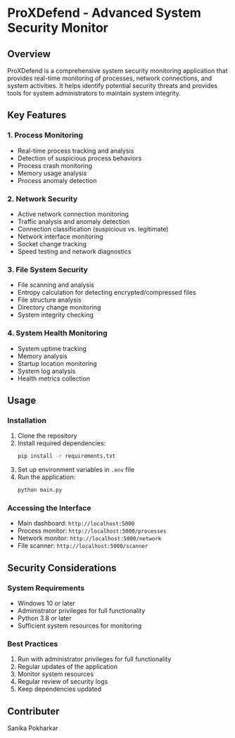 # ProXDefend - Advanced System Security Monitor

## Overview
ProXDefend is a comprehensive system security monitoring application that provides real-time monitoring of processes, network connections, and system activities. It helps identify potential security threats and provides tools for system administrators to maintain system integrity.

## Key Features

### 1. Process Monitoring
- Real-time process tracking and analysis
- Detection of suspicious process behaviors
- Process crash monitoring
- Memory usage analysis
- Process anomaly detection

### 2. Network Security
- Active network connection monitoring
- Traffic analysis and anomaly detection
- Connection classification (suspicious vs. legitimate)
- Network interface monitoring
- Socket change tracking
- Speed testing and network diagnostics

### 3. File System Security
- File scanning and analysis
- Entropy calculation for detecting encrypted/compressed files
- File structure analysis
- Directory change monitoring
- System integrity checking

### 4. System Health Monitoring
- System uptime tracking
- Memory analysis
- Startup location monitoring
- System log analysis
- Health metrics collection

## Usage

### Installation
1. Clone the repository
2. Install required dependencies:
   ```bash
   pip install -r requirements.txt
   ```
3. Set up environment variables in `.env` file
4. Run the application:
   ```bash
   python main.py
   ```

### Accessing the Interface
- Main dashboard: `http://localhost:5000`
- Process monitor: `http://localhost:5000/processes`
- Network monitor: `http://localhost:5000/network`
- File scanner: `http://localhost:5000/scanner`

## Security Considerations

### System Requirements
- Windows 10 or later
- Administrator privileges for full functionality
- Python 3.8 or later
- Sufficient system resources for monitoring

### Best Practices
1. Run with administrator privileges for full functionality
2. Regular updates of the application
3. Monitor system resources
4. Regular review of security logs
5. Keep dependencies updated

## Contributer
Sanika Pokharkar
